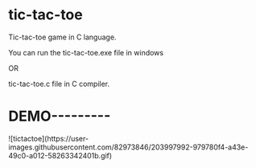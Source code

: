 # tic-tac-toe

Tic-tac-toe game in C language.

You can run the tic-tac-toe.exe file in windows

OR

tic-tac-toe.c file in C compiler.

<h1>DEMO---------</h1>
![tictactoe](https://user-images.githubusercontent.com/82973846/203997992-979780f4-a43e-49c0-a012-58263342401b.gif)
